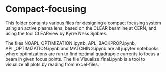 # Compact-focusing

This folder containts various files for designing a compact focusing system using an active plasma lens, based on the CLEAR beamline at CERN, and using the tool CLEARview by Kyrre Ness Sjøbæk. 

The files NOAPL_OPTIMIZATION.ipynb, APL_BACKPROP.ipynb, APL_OPTIMIZATION.ipynb and MATCHING.ipynb are all jupyter notebooks where optimizations are run to find optimal quadrupole currents to focus a beam in given focus points. The file Visualize_final.ipynb is a tool to visualize all plots by reading from excel-files. 
